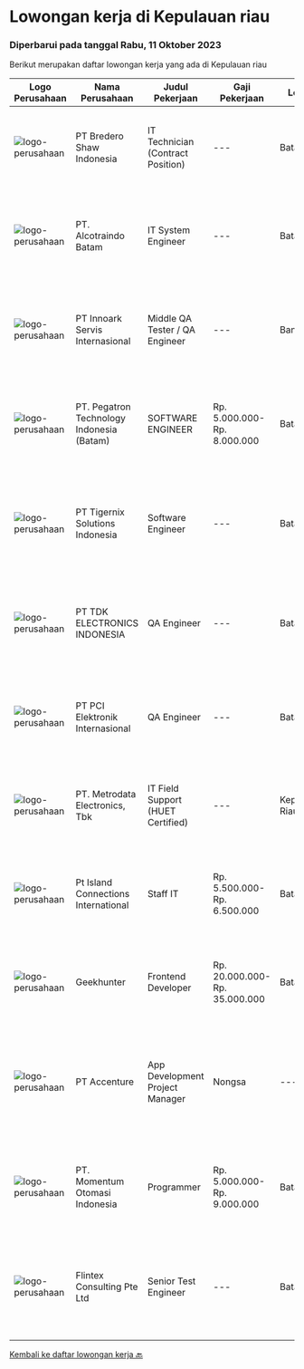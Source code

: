 
  # Lowongan kerja di Kepulauan riau

  ### Diperbarui pada tanggal Rabu, 11 Oktober 2023

  Berikut merupakan daftar lowongan kerja yang ada di Kepulauan riau

  |Logo Perusahaan | Nama Perusahaan | Judul Pekerjaan | Gaji Pekerjaan | Lokasi | Deskripsi | Tanggal diunggah | Pranala |
  | -------------- | --------------- | --------------- | --------- | --------- | -------------- | ------- | ----------- |
  |![logo-perusahaan](https://image-service-cdn.seek.com.au/636f01b97c78cfc506492f57240f03b173d4302b/ee4dce1061f3f616224767ad58cb2fc751b8d2dc)|PT Bredero Shaw Indonesia|IT Technician (Contract Position)|---|Batam|Main Duties &amp; Responsibilities: Serve as the first point of contact for clients and internal employees seeking technical assistance over the...|Selasa, 10 Oktober 2023|https://www.jobstreet.co.id/id/job/it-technician-contract-position-4494319?token=0~181f46e9-ead2-442c-8fca-6b470d9f210b&sectionRank=1&jobId=jobstreet-id-job-4494319|
|![logo-perusahaan](https://i.ibb.co/sqvTCh9/112815900-stock-vector-no-image-available-icon-flat-vector.webp)|PT. Alcotraindo Batam|IT System Engineer|---|Batam|We are looking for an achievement-oriented and self-motivated candidate with end user support, procurement working experience and responsible for...|Jumat, 06 Oktober 2023|https://www.jobstreet.co.id/id/job/it-system-engineer-4490911?token=0~181f46e9-ead2-442c-8fca-6b470d9f210b&sectionRank=2&jobId=jobstreet-id-job-4490911|
|![logo-perusahaan](https://image-service-cdn.seek.com.au/03d5b2909306d41d8d881d2ac7cfb4a0d8a47045/ee4dce1061f3f616224767ad58cb2fc751b8d2dc)|PT Innoark Servis Internasional|Middle QA Tester / QA Engineer|---|Bandung|What will you be doing?  Developing Test Strategies, Test Plans, and Test Cases  Maintaining and enhancing a QA process and adhering to it Testing,...|Rabu, 04 Oktober 2023|https://www.jobstreet.co.id/id/job/middle-qa-tester-qa-engineer-4487966?token=0~181f46e9-ead2-442c-8fca-6b470d9f210b&sectionRank=3&jobId=jobstreet-id-job-4487966|
|![logo-perusahaan](https://image-service-cdn.seek.com.au/4535dfde5cae0fbf6b066bcc002be9af004acdba/ee4dce1061f3f616224767ad58cb2fc751b8d2dc)|PT. Pegatron Technology Indonesia (Batam)|SOFTWARE ENGINEER|Rp. 5.000.000-Rp. 8.000.000|Batam|Responsibilities : Responsible for the maintenance of the server database Responsible for the development of software used in daily production...|Senin, 02 Oktober 2023|https://www.jobstreet.co.id/id/job/software-engineer-4485507?token=0~181f46e9-ead2-442c-8fca-6b470d9f210b&sectionRank=4&jobId=jobstreet-id-job-4485507|
|![logo-perusahaan](https://image-service-cdn.seek.com.au/d4d06467c766a31d87825dc4465efd49dc121835/ee4dce1061f3f616224767ad58cb2fc751b8d2dc)|PT Tigernix Solutions Indonesia|Software Engineer|---|Batam|Skills and Qualifications:  Familiar with at least 1 programming language. Have a good-logic and problem-solving skills. Have a high willingness to...|Rabu, 27 September 2023|https://www.jobstreet.co.id/id/job/software-engineer-4482745?token=0~181f46e9-ead2-442c-8fca-6b470d9f210b&sectionRank=5&jobId=jobstreet-id-job-4482745|
|![logo-perusahaan](https://image-service-cdn.seek.com.au/abf296bd91f8d6875073b1d919f8980bdd50bf3a/ee4dce1061f3f616224767ad58cb2fc751b8d2dc)|PT TDK ELECTRONICS INDONESIA|QA Engineer|---|Batam|Tasks and responsibilities To manage, Supervise and support in-process and final inspection of related products.  Outgoing defective report...|Senin, 25 September 2023|https://www.jobstreet.co.id/id/job/qa-engineer-4479577?token=0~181f46e9-ead2-442c-8fca-6b470d9f210b&sectionRank=6&jobId=jobstreet-id-job-4479577|
|![logo-perusahaan](https://image-service-cdn.seek.com.au/daa97ff1abf4e9ff1f739c9f7b4f75a273868bb0/ee4dce1061f3f616224767ad58cb2fc751b8d2dc)|PT PCI Elektronik Internasional|QA Engineer|---|Batam|Qualifications : QA Engineer at least 2 years with internal and external audit experience QCC, improvement project such as RMA and customer complaint...|Senin, 25 September 2023|https://www.jobstreet.co.id/id/job/qa-engineer-4479875?token=0~181f46e9-ead2-442c-8fca-6b470d9f210b&sectionRank=7&jobId=jobstreet-id-job-4479875|
|![logo-perusahaan](https://image-service-cdn.seek.com.au/0d75518309b56a3cff39daa569b0ba02cc7a22f2/ee4dce1061f3f616224767ad58cb2fc751b8d2dc)|PT. Metrodata Electronics, Tbk|IT Field Support (HUET Certified)|---|Kepulauan Riau|Must have a valid HUET Certification Manage IT services request via call and Services Desk apllication, escalate ticket of un-resolved problem to 2nd...|Kamis, 21 September 2023|https://www.jobstreet.co.id/id/job/it-field-support-huet-certified-4476734?token=0~181f46e9-ead2-442c-8fca-6b470d9f210b&sectionRank=8&jobId=jobstreet-id-job-4476734|
|![logo-perusahaan](https://image-service-cdn.seek.com.au/294c589cc1769b693bbe1accebf21611739702fc/ee4dce1061f3f616224767ad58cb2fc751b8d2dc)|Pt Island Connections International|Staff IT|Rp. 5.500.000-Rp. 6.500.000|Batam|Menyiapkan dan memasang komputer baik perangkat keras, lunak dan sistem penunjangnya di kantor Batam dan di Telunas Resorts Merencanakan dan...|Jumat, 15 September 2023|https://www.jobstreet.co.id/id/job/staff-it-4470674?token=0~181f46e9-ead2-442c-8fca-6b470d9f210b&sectionRank=9&jobId=jobstreet-id-job-4470674|
|![logo-perusahaan](https://image-service-cdn.seek.com.au/9b1ac08312d45d7e6f0965d6cfa215d52017a644/ee4dce1061f3f616224767ad58cb2fc751b8d2dc)|Geekhunter|Frontend Developer|Rp. 20.000.000-Rp. 35.000.000|Batam|Job Description: Attend relevant workshops, market sessions and interactions. Liaise with necessary topic experts to ensure that facts are collated...|Selasa, 19 September 2023|https://www.jobstreet.co.id/id/job/frontend-developer-4474627?token=0~181f46e9-ead2-442c-8fca-6b470d9f210b&sectionRank=10&jobId=jobstreet-id-job-4474627|
|![logo-perusahaan](https://image-service-cdn.seek.com.au/8aa7e8c3c88d5c5ab00a361acc5db1fab244b0c5/ee4dce1061f3f616224767ad58cb2fc751b8d2dc)|PT Accenture|App Development Project Manager | Nongsa|---|Batam|About AccentureAccenture is a global professional services company with leading capabilities in digital, cloud and security. Combining unmatched...|Rabu, 20 September 2023|https://www.jobstreet.co.id/id/job/app-development-project-manager-%7C-nongsa-4475672?token=0~181f46e9-ead2-442c-8fca-6b470d9f210b&sectionRank=11&jobId=jobstreet-id-job-4475672|
|![logo-perusahaan](https://image-service-cdn.seek.com.au/23b37f7cc6597639bc8e9a4332e0c7fefc2c7f6d/ee4dce1061f3f616224767ad58cb2fc751b8d2dc)|PT. Momentum Otomasi Indonesia|Programmer|Rp. 5.000.000-Rp. 9.000.000|Batam|Have experience min 1years (Fresh Graduated Welcome). Good knowledge in system integration. Having knowledge about SQL. Good communication skill....|Senin, 11 September 2023|https://www.jobstreet.co.id/id/job/programmer-4466015?token=0~181f46e9-ead2-442c-8fca-6b470d9f210b&sectionRank=12&jobId=jobstreet-id-job-4466015|
|![logo-perusahaan](https://i.ibb.co/sqvTCh9/112815900-stock-vector-no-image-available-icon-flat-vector.webp)|Flintex Consulting Pte Ltd|Senior Test Engineer|---|Batam|POSITION SUMMARY:Responsible for working in a group environment in coordination with engineering and manufacturing teams to support new products test...|Kamis, 05 Oktober 2023|https://www.jobstreet.co.id/id/job/senior-test-engineer-1037128142?token=0~181f46e9-ead2-442c-8fca-6b470d9f210b&sectionRank=13&jobId=jobstreet-id-job-1037128142|


  [Kembali ke daftar lowongan kerja 🔙](../README.md#daftar-lowongan-kerja)
  